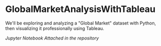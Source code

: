 # GlobalMarketAnalysisWithTableau
We'll be exploring and analyzing a "Global Market" dataset with Python, then visualizing it professionally using Tableau.

_Jupyter Notebook Attached in the repository_




